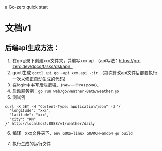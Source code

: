a Go-zero quick start

# 文档v1  
 
## 后端api生成方法：  
1. 在go目录下创建xxx文件夹，并编写xxx.api （api写法：https://go-zero.dev/docs/tasks/dsl/api）
2. goctl生成 ```goctl api go -api xxx.api -dir .```(每次修改api文件后都要执行一次以修正自动生成的代码)
3. 在logic中书写后端逻辑。(new一个respose)。
4. 启动服务例：```go run web/go/weather-Beta/weather.go  ```
5. 测试例
```
curl -X GET -H "Content-Type: application/json" -d '{
  "longitude": "xxx",
  "latitude": "xxx",
  "city": "KM"
}' http://localhost:8888/v1/weather/daily
```
6. 编译：xxx文件夹下，```env GOOS=linux GOARCH=amd64 go build ```

7. 执行生成的运行文件
